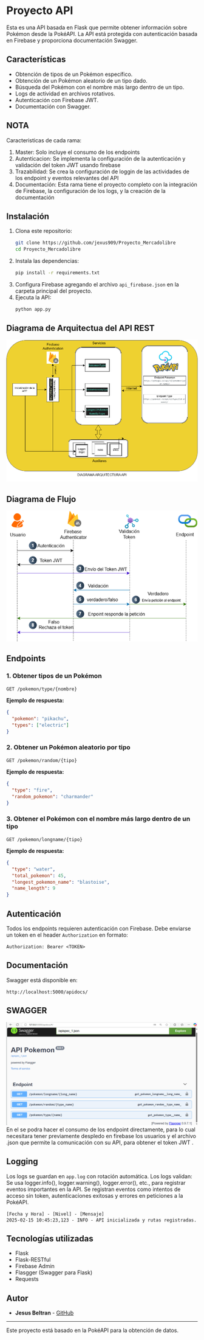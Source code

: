 # Proyecto API

Esta es una API basada en Flask que permite obtener información sobre Pokémon desde la PokéAPI.
La API está protegida con autenticación basada en Firebase y proporciona documentación Swagger.

## Características
- Obtención de tipos de un Pokémon específico.
- Obtención de un Pokémon aleatorio de un tipo dado.
- Búsqueda del Pokémon con el nombre más largo dentro de un tipo.
- Logs de actividad en archivos rotativos.
- Autenticación con Firebase JWT.
- Documentación con Swagger.

## NOTA
Caracteristicas de cada rama:
1. Master: Solo incluye el consumo de los endpoints
2. Autenticacion: Se implementa la configuración de la autenticación y validación del token JWT usando firebase
3. Trazabilidad: Se crea la configuración de loggin de las actividades de los endpoint y eventos relevantes del API
4. Documentación: Esta rama tiene el proyecto completo con la integración de Firebase, la configuración de los logs, y la creación de la documentación

## Instalación
1. Clona este repositorio:
    ```sh
    git clone https://github.com/jexus909/Proyecto_Mercadolibre
    cd Proyecto_Mercadolibre
    ```
2. Instala las dependencias:
    ```sh
    pip install -r requirements.txt
    ```
3. Configura Firebase agregando el archivo `api_firebase.json` en la carpeta principal del proyecto.
4. Ejecuta la API:
    ```sh
    python app.py
    ```

## Diagrama de Arquitectua del API REST
![Logo de la API1](https://github.com/jexus909/Proyecto_Mercadolibre/blob/main/pokemon_api-Diagrama%20API1.drawio.png)

## Diagrama de Flujo 
![Logo de la API](https://github.com/jexus909/Proyecto_Mercadolibre/blob/main/pokemon_api-Flujo%20API.drawio.png)



## Endpoints
### 1. Obtener tipos de un Pokémon
```
GET /pokemon/type/{nombre}
```
**Ejemplo de respuesta:**
```json
{
  "pokemon": "pikachu",
  "types": ["electric"]
}
```

### 2. Obtener un Pokémon aleatorio por tipo
```
GET /pokemon/random/{tipo}
```
**Ejemplo de respuesta:**
```json
{
  "type": "fire",
  "random_pokemon": "charmander"
}
```

### 3. Obtener el Pokémon con el nombre más largo dentro de un tipo
```
GET /pokemon/longname/{tipo}
```
**Ejemplo de respuesta:**
```json
{
  "type": "water",
  "total_pokemon": 45,
  "longest_pokemon_name": "blastoise",
  "name_length": 9
}
```

## Autenticación
Todos los endpoints requieren autenticación con Firebase.
Debe enviarse un token en el header `Authorization` en formato:
```
Authorization: Bearer <TOKEN>
```

## Documentación
Swagger está disponible en:
```
http://localhost:5000/apidocs/
```
## SWAGGER
![swagger](https://github.com/jexus909/Proyecto_Mercadolibre/blob/main/swagger.png)
En el se podra hacer el consumo de los endpoint directamente, para lo cual necesitara tener previamente despledo en firebase los usuarios y el archivo .json que permite la comunicación con su API, para obtener el token JWT .

## Logging
Los logs se guardan en `app.log` con rotación automática.
Los logs validan:
Se usa logger.info(), logger.warning(), logger.error(), etc., para registrar eventos importantes en la API.
Se registran eventos como intentos de acceso sin token, autenticaciones exitosas y errores en peticiones a la PokéAPI.
```
[Fecha y Hora] - [Nivel] - [Mensaje]
2025-02-15 10:45:23,123 - INFO - API inicializada y rutas registradas.

```

## Tecnologías utilizadas
- Flask
- Flask-RESTful
- Firebase Admin
- Flasgger (Swagger para Flask)
- Requests

## Autor
- **Jesus Beltran** - [GitHub](https://github.com/jexus909)

---
Este proyecto está basado en la PokéAPI para la obtención de datos.

